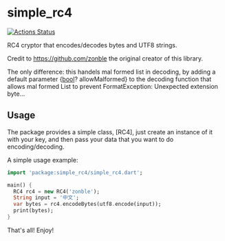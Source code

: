 # simple_rc4

[![Actions Status](https://github.com/zonble/simple_rc4_dart/workflows/Dart%20CI/badge.svg)](https://github.com/zonble/simple_rc4_dart/actions)

RC4 cryptor that encodes/decodes bytes and UTF8 strings.

Credit to https://github.com/zonble the original creator of this library.

The only difference: this handels mal formed list in decoding, by adding a default parameter {[bool](https://api.dart.dev/be/181224/dart-core/bool-class.html)? allowMalformed} to the decoding function that allows mal formed List to prevent FormatException: Unexpected extension byte...

## Usage

The package provides a simple class, [RC4], just create an instance of it with
your key, and then pass your data that you want to do encoding/decoding.

A simple usage example:

```dart
import 'package:simple_rc4/simple_rc4.dart';

main() {
  RC4 rc4 = new RC4('zonble');
  String input = '中文';
  var bytes = rc4.encodeBytes(utf8.encode(input));
  print(bytes);
}
```

That's all! Enjoy!
